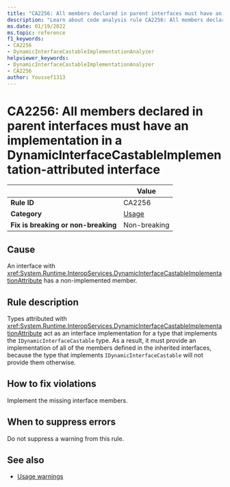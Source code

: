```yaml
---
title: "CA2256: All members declared in parent interfaces must have an implementation in a DynamicInterfaceCastableImplementation-attributed interface"
description: "Learn about code analysis rule CA2256: All members declared in parent interfaces must have an implementation in a DynamicInterfaceCastableImplementation-attributed interface"
ms.date: 01/19/2022
ms.topic: reference
f1_keywords:
- CA2256
- DynamicInterfaceCastableImplementationAnalyzer
helpviewer_keywords:
- DynamicInterfaceCastableImplementationAnalyzer
- CA2256
author: Youssef1313
---
```

# CA2256: All members declared in parent interfaces must have an implementation in a DynamicInterfaceCastableImplementation-attributed interface

|                                     | Value                                |
| ----------------------------------- | ------------------------------------ |
| **Rule ID**                         | CA2256                               |
| **Category**                        | [Usage](usage-warnings.md)           |
| **Fix is breaking or non-breaking** | Non-breaking                         |

## Cause

An interface with <xref:System.Runtime.InteropServices.DynamicInterfaceCastableImplementationAttribute> has a non-implemented member.

## Rule description

Types attributed with <xref:System.Runtime.InteropServices.DynamicInterfaceCastableImplementationAttribute> act as an interface implementation for a type that implements the `IDynamicInterfaceCastable` type. As a result, it must provide an implementation of all of the members defined in the inherited interfaces, because the type that implements `IDynamicInterfaceCastable` will not provide them otherwise.

## How to fix violations

Implement the missing interface members.

## When to suppress errors

Do not suppress a warning from this rule.

## See also

- [Usage warnings](usage-warnings.md)
